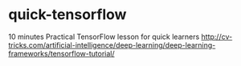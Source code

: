 # quick-tensorflow
10 minutes Practical TensorFlow lesson for quick learners
http://cv-tricks.com/artificial-intelligence/deep-learning/deep-learning-frameworks/tensorflow-tutorial/